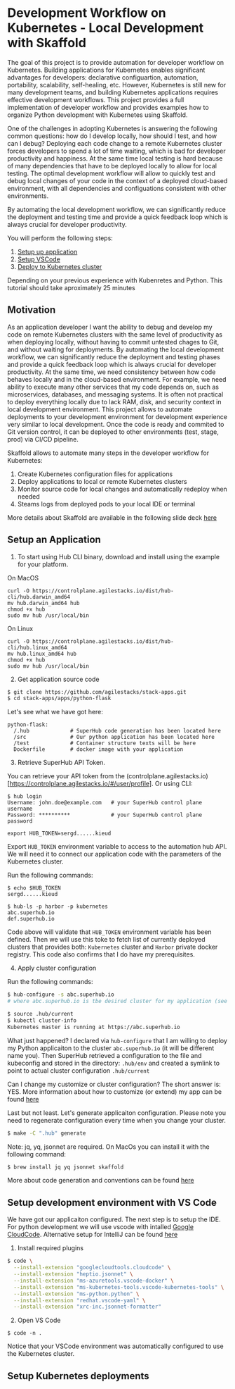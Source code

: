 # Development Workflow on Kubernetes - Local Development with Skaffold

The goal of this project is to provide automation for developer workflow on Kubernetes. Building applications for Kubernetes enables significant advantages for developers: declarative configuartion, automation, portability, scalability, self-healing, etc. However, Kubernetes is still new for many development teams, and building Kubernetes applications requires effective development workflows. This project provides a full implementation of developer workflow and provides examples how to organize Python development with Kubernetes using Skaffold.

One of the challenges in adopting Kubernetes is answering the following common questions: how do I develop locally, how should I test, and how can I debug? Deploying each code change to a remote Kubernetes cluster forces developers to spend a lot of time waiting, which is bad for developer productivity and happiness. At the same time local testing is hard because of many dependencies that have to be deployed locally to allow for local testing.  The optimal development workflow will allow to quickly test and debug local changes of your code in the context of a deployed cloud-based environment, with all dependencies and configuations consistent with other environments. 

By automating the local development workflow, we can significantly reduce the deployment and testing time and provide a quick feedback loop which is always crucial for developer productivity.

You will perform the following steps:
1. [Setup up application](README.md#setting-up-applciation)
2. [Setup VSCode](README.md#development-with-vs-code)
3. [Deploy to Kubernetes cluster](#deploy-my-app)

Depending on your previous experience with Kubenretes and Python. This tutorial should take aproximately 25 minutes

## Motivation

As an application developer I want the ability to debug and develop my code on remote Kubernetes clusters with the same level of productivity as when deploying locally, without having to commit untested chages to Git, and without waiting for deployments.  By automating the local development workflow, we can significantly reduce the deployment and testing phases and provide a quick feedback loop which is always crucial for developer productivity.  At the same time, we need consistency between how code behaves locally and in the cloud-based environment. For example, we need ability to execute many other services that my code depends on, such as microservices, databases, and messaging systems.  It is often not practical to deploy everything locally due to lack RAM, disk, and security context in local development environment.  This project allows to automate deployments to your development environment for development experience very similar to local development. Once the code is ready and commited to Git version control, it can be deployed to other environments (test, stage, prod) via CI/CD pipeline.

Skaffold allows to automate many steps in the developer workflow for Kubernetes:

1. Create Kubernetes configuration files for applications
2. Deploy applications to local or remote Kubernetes clusters
3. Monitor source code for local changes and automatically redeploy when needed
4. Steams logs from deployed pods to your local IDE or terminal

More details about Skaffold are available in the following slide deck [here](TBD)

## Setup an Application

1. To start using Hub CLI binary, download and install using the example for your platform.

On MacOS

```
curl -O https://controlplane.agilestacks.io/dist/hub-cli/hub.darwin_amd64
mv hub.darwin_amd64 hub
chmod +x hub
sudo mv hub /usr/local/bin
```

On Linux

```
curl -O https://controlplane.agilestacks.io/dist/hub-cli/hub.linux_amd64
mv hub.linux_amd64 hub
chmod +x hub
sudo mv hub /usr/local/bin
```


2. Get application source code

```bash
$ git clone https://github.com/agilestacks/stack-apps.git
$ cd stack-apps/apps/python-flask
```
Let's see  what we have got here:

```
python-flask:
  /.hub             # SuperHub code generation has been located here
  /src              # Our python application has been located here
  /test             # Container structure texts will be here
  Dockerfile        # docker image with your application  
```

3. Retrieve SuperHub API Token.

You can retrieve your API token from the (controlplane.agilestacks.io)[https://controlplane.agilestacks.io/#/user/profile]. Or using CLI:
```
$ hub login
Username: john.doe@example.com   # your SuperHub control plane username
Password: **********             # your SuperHub control plane password

export HUB_TOKEN=sergd......kieud
```

Export `HUB_TOKEN` environment variable to access to the automation hub API. We will need it to connect our application code with the parameters of the Kubernetes cluster.

Run the following commands:
```
$ echo $HUB_TOKEN
sergd......kieud

$ hub-ls -p harbor -p kubernetes
abc.superhub.io
def.superhub.io
```

Code above will validate that `HUB_TOKEN` environment variable has been defined. Then we will use this toke to fetch list of currently deployed clusters that provides both: `Kubernetes` cluster and `Harbor` private docker registry. This code also confirms that I do have my prerequisites.

4. Apply cluster configuration

Run the following commands:
```bash
$ hub-configure -s abc.superhub.io
# where abc.superhub.io is tbe desired cluster for my application (see previous section)

$ source .hub/current
$ kubectl cluster-info
Kubernetes master is running at https://abc.superhub.io
```

What just happened? I declared via `hub-configure` that I am willing to deploy my Python applicaiton to the cluster `abc.superhub.io` (it will be different name you). Then SuperHub retrieved a configuration to the file and kubeconfig and stored in the directory: `.hub/env` and created a symlink to point to actual cluster configuration `.hub/current`

Can I change my customize or cluster configuration? The short answer is: YES. More information about how to customize (or extend) my app can be found [here](TBD)

Last but not least. Let's generate applicaiton configuration. Please note you need to regenerate configuration every time when you change your cluster.

```bash
$ make -C ".hub" generate
```

Note: jq, yq, jsonnet are required.  On MacOs you can install it with the following command:
```bash 
$ brew install jq yq jsonnet skaffold
```

More about code generation and conventions can be found [here](TBD) 

## Setup development environment with VS Code

We have got our applicaiton configured. The next step is to setup the IDE. For python development we will use vscode with intalled [Google CloudCode](https://cloud.google.com/code/docs/vscode/). Alternative setup for IntelliJ can be found [here](https://cloud.google.com/code/docs/intellij/)

1. Install required plugins

```bash
$ code \
  --install-extension "googlecloudtools.cloudcode" \
  --install-extension "heptio.jsonnet" \
  --install-extension "ms-azuretools.vscode-docker" \
  --install-extension "ms-kubernetes-tools.vscode-kubernetes-tools" \
  --install-extension "ms-python.python" \
  --install-extension "redhat.vscode-yaml" \
  --install-extension "xrc-inc.jsonnet-formatter"
```

2. Open VS Code

```
$ code -n .
```

Notice that your VSCode environment was automatically configured to use the Kubernetes cluster. 

## Setup Kubernetes deployments

